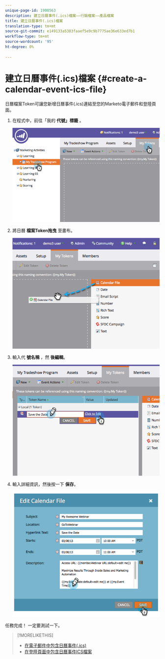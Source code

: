 ```yaml
---
unique-page-id: 1900563
description: 建立日曆事件(.ics)檔案——行銷檔案——產品檔案
title: 建立日曆事件(.ics)檔案
translation-type: tm+mt
source-git-commit: e149133a5383faaef5e9c9b7775ae36e633ed7b1
workflow-type: tm+mt
source-wordcount: '95'
ht-degree: 0%

---
```



# 建立日曆事件(.ics)檔案 {#create-a-calendar-event-ics-file}

日曆檔案Token可讓您新增日曆事件(.ics)連結至您的Marketo電子郵件和登陸頁面。

1. 在程式中，前往「我的 **代號」標籤** 。

   ![](assets/image2014-9-11-15-3a33-3a27.png)

1. 將日曆 **檔案Token拖曳** 至畫布。

   ![](assets/image2014-9-11-15-3a34-3a0.png)

1. 輸入代 **號名稱** ，然 **後編輯**。

   ![](assets/image2014-9-11-15-3a34-3a10.png)

1. 輸入詳細資訊，然後按一下 **保存**。

   ![](assets/image2014-9-11-15-3a34-3a16.png)

任務完成！ 一定要測試一下。

>[!MORELIKETHIS]
>
>* [在電子郵件中包含日曆事件(.ics)](include-a-calendar-event-ics-in-an-email.md)
>* [在登陸頁面中包含日曆事件ICS檔案](../../../../product-docs/demand-generation/landing-pages/personalizing-landing-pages/include-a-calendar-event-ics-file-in-a-landing-page.md)

>



